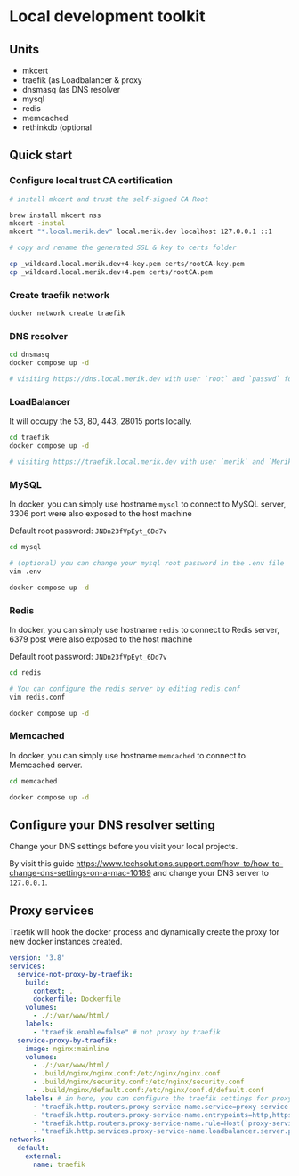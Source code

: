# Local development toolkit

## Units

- mkcert
- traefik (as Loadbalancer & proxy
- dnsmasq (as DNS resolver
- mysql
- redis
- memcached
- rethinkdb (optional

## Quick start

### Configure local trust CA certification


```bash
# install mkcert and trust the self-signed CA Root

brew install mkcert nss
mkcert -instal
mkcert "*.local.merik.dev" local.merik.dev localhost 127.0.0.1 ::1

# copy and rename the generated SSL & key to certs folder

cp _wildcard.local.merik.dev+4-key.pem certs/rootCA-key.pem
cp _wildcard.local.merik.dev+4.pem certs/rootCA.pem
```

### Create traefik network

```bash
docker network create traefik
```

### DNS resolver

```bash
cd dnsmasq
docker compose up -d

# visiting https://dns.local.merik.dev with user `root` and `passwd` for password
```

### LoadBalancer

It will occupy the 53, 80, 443, 28015 ports locally.

```bash
cd traefik
docker compose up -d

# visiting https://traefik.local.merik.dev with user `merik` and `Merik@2020!` for password 
```

### MySQL

In docker, you can simply use hostname `mysql` to connect to MySQL server, 3306 port were also exposed to the host machine

Default root password: `JNDn23fVpEyt_6Dd7v`

```bash
cd mysql

# (optional) you can change your mysql root password in the .env file
vim .env

docker compose up -d
```

### Redis

In docker, you can simply use hostname `redis` to connect to Redis server, 6379 post were also exposed to the host machine

Default root password: `JNDn23fVpEyt_6Dd7v`

```bash
cd redis

# You can configure the redis server by editing redis.conf
vim redis.conf

docker compose up -d
```

### Memcached

In docker, you can simply use hostname `memcached` to connect to Memcached server.

```bash
cd memcached

docker compose up -d
```

## Configure your DNS resolver setting

Change your DNS settings before you visit your local projects.

By visit this guide https://www.techsolutions.support.com/how-to/how-to-change-dns-settings-on-a-mac-10189 and change your DNS server to `127.0.0.1`.

## Proxy services

Traefik will hook the docker process and dynamically create the proxy for new docker instances created.

```yaml
version: '3.8'
services:
  service-not-proxy-by-traefik:
    build:
      context: .
      dockerfile: Dockerfile
    volumes:
      - ./:/var/www/html/
    labels:
      - "traefik.enable=false" # not proxy by traefik
  service-proxy-by-traefik:
    image: nginx:mainline
    volumes:
      - ./:/var/www/html/
      - .build/nginx/nginx.conf:/etc/nginx/nginx.conf
      - .build/nginx/security.conf:/etc/nginx/security.conf
      - .build/nginx/default.conf:/etc/nginx/conf.d/default.conf
    labels: # in here, you can configure the traefik settings for proxy this service
      - "traefik.http.routers.proxy-service-name.service=proxy-service-name"
      - "traefik.http.routers.proxy-service-name.entrypoints=http,https"
      - "traefik.http.routers.proxy-service-name.rule=Host(`proxy-service-name.local.merik.dev`)"
      - "traefik.http.services.proxy-service-name.loadbalancer.server.port=80"
networks:
  default:
    external:
      name: traefik

```